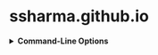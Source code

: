 # ssharma.github.io

<details>
<summary><strong>Command-Line Options</strong></summary>

- [`--lambda1`](#--lambda1)
- [`--lambda2`](#--lambda2)
- [`--method`](#--method)
- [`--subsamples`](#--subsamples)

- <p align="center">
  <img src="images/model_grid.png" alt="Model Grid" width="500"/>
</p>

</details>

